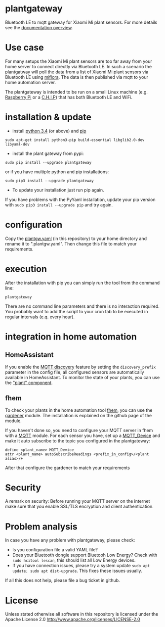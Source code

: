 # plantgateway
Bluetooth LE to mqtt gateway for Xiaomi Mi plant sensors. For more details see the [documentation overview](doc/overview.md).

# Use case
For many setups the Xiaomi Mi plant sensors are too far away from your 
home server to connect directly via Bluetooth LE. 
In such a scenario the plantgatway will poll the data from a list of 
Xiaomi Mi plant sensors via Bluetooth LE using 
[miflora](https://github.com/open-homeautomation/miflora).
The data is then published via mqtt to your home automation server.

The plantgateway is intended to be run on a small Linux machine (e.g. 
[Raspberry Pi](https://www.raspberrypi.org/)
or a [C.H.I.P](https://getchip.com/)) that has both Bluetooth LE and WiFi.

# installation & update
* install [python 3.4](https://www.python.org/) (or above)
and [pip](https://pip.pypa.io/en/stable/installing/)
```
sudo apt-get install python3-pip build-essential libglib2.0-dev libyaml-dev
```
* install the plant gateway from pypi:
```
sudo pip install --upgrade plantgateway
```
or if you have multiple python and pip installations:
```
sudo pip3 install --upgrade plantgateway
```
* To update your installation just run pip again. 

If you have problems with the PyYaml installation, update your pip version 
with `sudo pip3 install --upgrade pip` and try again.

# configuration
Copy the [plantgw.yaml](plantgw.yaml) (in this repository) to your home directory and
rename it to ".plantgw.yaml".
Then change this file to match your requirements.

# execution
After the installation with pip you can simply run the tool from the command line:
```
plantgateway
```
There are no command line parameters and there is no interaction required.
You probably want to add the script to your cron tab to be executed 
in regular intervals (e.q. every hour).

# integration in home automation

## HomeAssistant
If you enable the [MQTT discovery](https://www.home-assistant.io/docs/mqtt/discovery/) 
feature by setting the `discovery_prefix` parameter in
the config file, all configured sensors are automatically available in HomeAssistant.
To monitor the state of your plants, you can use the 
["plant" component](https://www.home-assistant.io/components/plant/).


## fhem
To check your plants in the home automation tool [fhem](http://fhem.de/), 
you can use the 
[gardener](https://github.com/ChristianKuehnel/fhem-gardener) module. 
The installation is explained on the github page of the module.

If you haven't done so, you need to configure your MQTT server in fhem with 
a [MQTT](http://fhem.de/commandref.html#MQTT) module.
For each sensor you have, set up a [MQTT_Device](http://fhem.de/commandref.html#MQTT_DEVICE) 
and make it auto subscribe to the topic 
you configured in the plantgateway:
```
define <plant_name> MQTT_Device
attr <plant_name> autoSubscribeReadings <prefix_in_config>/<plant alias>/+
```

After that configure the gardener to match your requirements

# Security
A remark on security:
Before running your MQTT server on the internet make sure that you enable
SSL/TLS encryption and client authentication.

# Problem analysis
In case you have any problem with plantgateway, please check:

- Is you configuration file a valid YAML file?
- Does your Bluetooth dongle support Bluetooh Low Energy? Check with `sudo hcitool lescan`, this should list all Low Energy devices.
- If you have connection issues, please try a system update `sudo apt update; sudo apt dist-upgrade`. This fixes these issues usually.

If all this does not help, please file a bug ticket in github.

# License
Unless stated otherwise all software in this repository is licensed under the Apache License 2.0
http://www.apache.org/licenses/LICENSE-2.0
